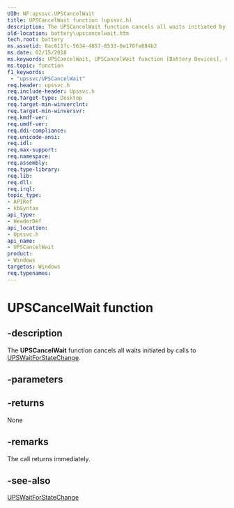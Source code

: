 ```yaml
---
UID: NF:upssvc.UPSCancelWait
title: UPSCancelWait function (upssvc.h)
description: The UPSCancelWait function cancels all waits initiated by calls to UPSWaitForStateChange.
old-location: battery\upscancelwait.htm
tech.root: battery
ms.assetid: 8ac611fc-5634-4857-8533-6e170fe884b2
ms.date: 02/15/2018
ms.keywords: UPSCancelWait, UPSCancelWait function [Battery Devices], UPS_fns_79aba7aa-4204-4532-873a-8566ed6168f8.xml, battery.upscancelwait, upssvc/UPSCancelWait
ms.topic: function
f1_keywords:
 - "upssvc/UPSCancelWait"
req.header: upssvc.h
req.include-header: Upssvc.h
req.target-type: Desktop
req.target-min-winverclnt: 
req.target-min-winversvr: 
req.kmdf-ver: 
req.umdf-ver: 
req.ddi-compliance: 
req.unicode-ansi: 
req.idl: 
req.max-support: 
req.namespace: 
req.assembly: 
req.type-library: 
req.lib: 
req.dll: 
req.irql: 
topic_type:
- APIRef
- kbSyntax
api_type:
- HeaderDef
api_location:
- Upssvc.h
api_name:
- UPSCancelWait
product:
- Windows
targetos: Windows
req.typenames: 
---
```


# UPSCancelWait function


## -description


The <b>UPSCancelWait</b> function cancels all waits initiated by calls to <a href="https://docs.microsoft.com/windows-hardware/drivers/ddi/content/upssvc/nf-upssvc-upswaitforstatechange">UPSWaitForStateChange</a>. 


## -parameters








## -returns



None




## -remarks



The call returns immediately.




## -see-also




<a href="https://docs.microsoft.com/windows-hardware/drivers/ddi/content/upssvc/nf-upssvc-upswaitforstatechange">UPSWaitForStateChange</a>
 

 

